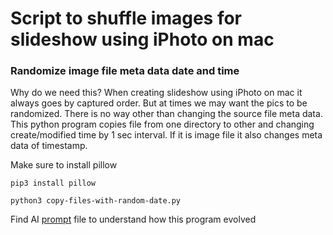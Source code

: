 # Script to shuffle images for slideshow using iPhoto on mac
### Randomize image file meta data date and time

Why do we need this? When creating slideshow using iPhoto on mac it always goes by captured order. But at times we may want the pics to be randomized. There is no way other than changing the source file meta data. This python program copies file from one directory to other and changing create/modified time by 1 sec interval. If it is image file it also changes meta data of timestamp.

Make sure to install pillow

```shell
pip3 install pillow
```

```shell
python3 copy-files-with-random-date.py
```

Find AI [prompt](/prompt.pdf) file to understand how this program evolved